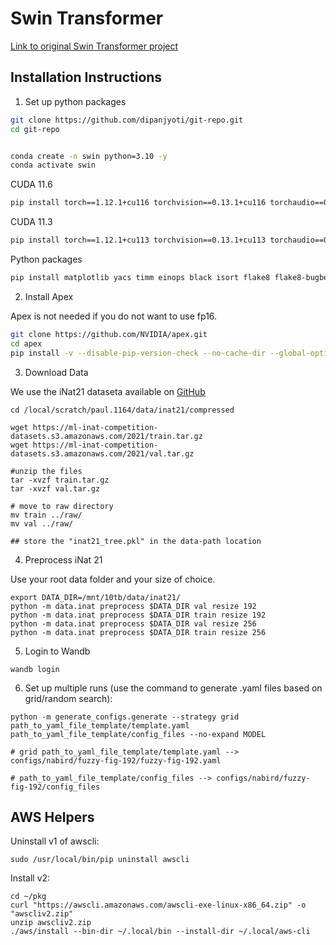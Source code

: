# Swin Transformer

[Link to original Swin Transformer project](https://github.com/microsoft/Swin-Transformer)

## Installation Instructions

1. Set up python packages

```sh
git clone https://github.com/dipanjyoti/git-repo.git
cd git-repo
```


```sh

conda create -n swin python=3.10 -y
conda activate swin
```

CUDA 11.6

```sh
pip install torch==1.12.1+cu116 torchvision==0.13.1+cu116 torchaudio==0.12.1+cu116 --extra-index-url https://download.pytorch.org/whl/cu116
```

CUDA 11.3

```sh
pip install torch==1.12.1+cu113 torchvision==0.13.1+cu113 torchaudio==0.12.1+cu113 --extra-index-url https://download.pytorch.org/whl/cu113
```

Python packages

```sh
pip install matplotlib yacs timm einops black isort flake8 flake8-bugbear termcolor wandb preface opencv-python
```

2. Install Apex

Apex is not needed if you do not want to use fp16.

```sh
git clone https://github.com/NVIDIA/apex.git
cd apex
pip install -v --disable-pip-version-check --no-cache-dir --global-option="--cpp_ext" --global-option="--cuda_ext" ./
```


3. Download Data

We use the iNat21 dataseta available on [GitHub](https://github.com/visipedia/inat_comp/tree/master/2021)

```
cd /local/scratch/paul.1164/data/inat21/compressed

wget https://ml-inat-competition-datasets.s3.amazonaws.com/2021/train.tar.gz
wget https://ml-inat-competition-datasets.s3.amazonaws.com/2021/val.tar.gz

#unzip the files
tar -xvzf train.tar.gz
tar -xvzf val.tar.gz

# move to raw directory
mv train ../raw/
mv val ../raw/

## store the "inat21_tree.pkl" in the data-path location
```

4. Preprocess iNat 21

Use your root data folder and your size of choice.

```
export DATA_DIR=/mnt/10tb/data/inat21/
python -m data.inat preprocess $DATA_DIR val resize 192
python -m data.inat preprocess $DATA_DIR train resize 192
python -m data.inat preprocess $DATA_DIR val resize 256
python -m data.inat preprocess $DATA_DIR train resize 256
```

5. Login to Wandb

```
wandb login
```

6. Set up multiple runs (use the command to generate .yaml files based on grid/random search):


```
python -m generate_configs.generate --strategy grid path_to_yaml_file_template/template.yaml path_to_yaml_file_template/config_files --no-expand MODEL

# grid path_to_yaml_file_template/template.yaml --> configs/nabird/fuzzy-fig-192/fuzzy-fig-192.yaml

# path_to_yaml_file_template/config_files --> configs/nabird/fuzzy-fig-192/config_files

```

## AWS Helpers

Uninstall v1 of awscli:

```
sudo /usr/local/bin/pip uninstall awscli
```

Install v2:
```
cd ~/pkg
curl "https://awscli.amazonaws.com/awscli-exe-linux-x86_64.zip" -o "awscliv2.zip"
unzip awscliv2.zip
./aws/install --bin-dir ~/.local/bin --install-dir ~/.local/aws-cli
```
